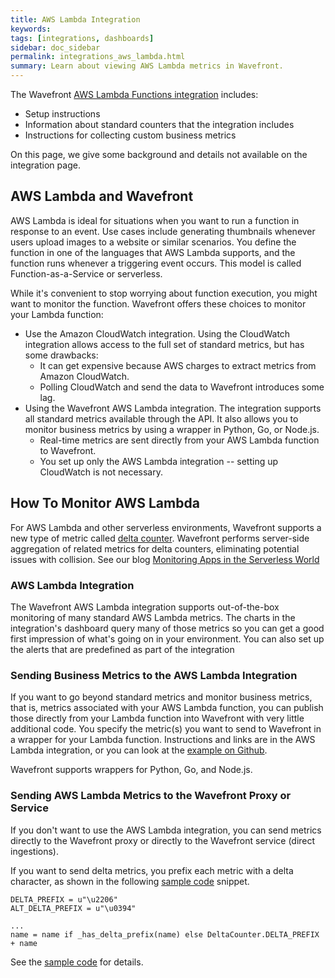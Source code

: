 ```yaml
---
title: AWS Lambda Integration
keywords:
tags: [integrations, dashboards]
sidebar: doc_sidebar
permalink: integrations_aws_lambda.html
summary: Learn about viewing AWS Lambda metrics in Wavefront.
---
```

The Wavefront [AWS Lambda Functions integration](aws-lambda-functions.html) includes:
* Setup instructions
* Information about standard counters that the integration includes
* Instructions for collecting custom business metrics

On this page, we give some background and details not available on the integration page.

## AWS Lambda and Wavefront

AWS Lambda is ideal for situations when you want to run a function in response to an event. Use cases include generating thumbnails whenever users upload images to a website or similar scenarios. You define the function in one of the languages that AWS Lambda supports, and the function runs whenever a triggering event occurs. This model is called Function-as-a-Service or serverless.

While it's convenient to stop worrying about function execution, you might want to monitor the function. Wavefront offers these choices to monitor your Lambda function:
* Use the Amazon CloudWatch integration. Using the CloudWatch integration allows access to the full set of standard metrics, but has some drawbacks:
  - It can get expensive because AWS charges to extract metrics from Amazon CloudWatch.
  - Polling CloudWatch and send the data to Wavefront introduces some lag.
* Using the Wavefront AWS Lambda integration. The integration supports all standard metrics available through the API. It also allows you to monitor business metrics by using a wrapper in Python, Go, or Node.js.
  - Real-time metrics are sent directly from your AWS Lambda function to Wavefront.
  - You set up only the AWS Lambda integration -- setting up CloudWatch is not necessary.

## How To Monitor AWS Lambda

For AWS Lambda and other serverless environments, Wavefront supports a new type of metric called [delta counter](delta_counters.html). Wavefront performs server-side aggregation of related metrics for delta counters, eliminating potential issues with collision. See our blog [Monitoring Apps in the Serverless World](https://www.wavefront.com/monitoring-applications-in-the-serverless-world-part-1-of-2/)


### AWS Lambda Integration

The Wavefront AWS Lambda integration  supports out-of-the-box monitoring of many standard AWS Lambda metrics. The charts in the integration's dashboard query many of those metrics so you can get a good first impression of what's going on in your environment. You can also set up the alerts that are predefined as part of the integration

### Sending Business Metrics to the AWS Lambda Integration

If you want to go beyond standard metrics and monitor business metrics, that is, metrics associated with your AWS Lambda function, you can publish those directly from your Lambda function into Wavefront with very little additional code. You specify the metric(s) you want to send to Wavefront in a wrapper for your Lambda function. Instructions and links are in the AWS Lambda integration, or you can look at the [example on Github](https://github.com/wavefrontHQ/python-client/blob/master/wavefront_lambda/example.py).

Wavefront supports wrappers for Python, Go, and Node.js.

### Sending AWS Lambda Metrics to the Wavefront Proxy or Service

If you don't want to use the AWS Lambda integration, you can send metrics directly to the Wavefront proxy or directly to the Wavefront service (direct ingestions).

If you want to send delta metrics, you prefix each metric with a delta character, as shown in the following [sample code](https://github.com/wavefrontHQ/python-client/blob/master/wavefront_pyformance/wavefront_pyformance/delta.py) snippet.

```
DELTA_PREFIX = u"\u2206"
ALT_DELTA_PREFIX = u"\u0394"

...
name = name if _has_delta_prefix(name) else DeltaCounter.DELTA_PREFIX + name
```
See the [sample code](https://github.com/wavefrontHQ/python-client/blob/master/wavefront_pyformance/wavefront_pyformance/delta.py) for details.
